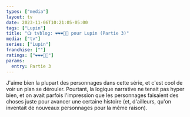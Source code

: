 ```yaml
---
types: ["media"]
layout: tv
date: 2023-11-06T10:21:05-05:00
tags: ["Lupin"]
title: "📺 tvblog: ❤️❤️❤️🖤🖤 pour Lupin (Partie 3)"
media: ["tv"]
series: ["Lupin"]
franchise: [""]
ratings: ["❤️❤️❤️🖤🖤"]
params:
  entry: Partie 3
---
```

J'aime bien la plupart des personnages dans cette série, et c'est cool de voir un plan se dérouler. Pourtant, la logique narrative ne tenait pas hyper bien, et on avait parfois l'impression que les personnages faisaient des choses juste pour avancer une certaine histoire (et, d'ailleurs, qu'on inventait de nouveaux personnages pour la même raison).
